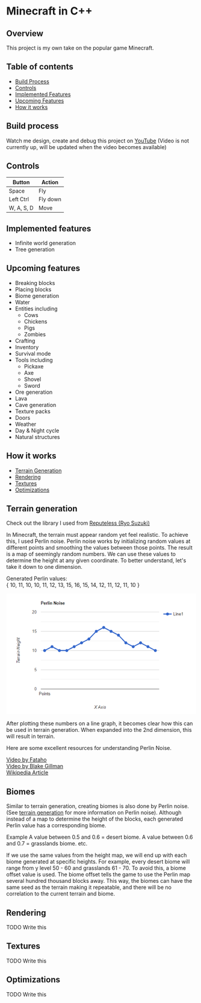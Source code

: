 # Minecraft in C++

## Overview

This project is my own take on the popular game Minecraft.

## Table of contents

- [Build Process](#build-process)
- [Controls](#controls)
- [Implemented Features](#implemented-features)
- [Upcoming Features](#upcoming-features)
- [How it works](#how-it-works)

## Build process

Watch me design, create and debug this project on [YouTube](https://www.youtube.com/channel/UCO8fo_fxQgSGLkdEmyVJcFA) (Video is not currently up, will be updated when the video becomes available)

## Controls

| Button     | Action   |
| ---------- | -------- |
| Space      | Fly      |
| Left Ctrl  | Fly down |
| W, A, S, D | Move     |

## Implemented features

- Infinite world generation
- Tree generation

## Upcoming features

- Breaking blocks
- Placing blocks
- Biome generation
- Water
- Entities including
  - Cows
  - Chickens
  - Pigs
  - Zombies
- Crafting
- Inventory
- Survival mode
- Tools including
  - Pickaxe
  - Axe
  - Shovel
  - Sword
- Ore generation
- Lava
- Cave generation
- Texture packs
- Doors
- Weather
- Day & Night cycle
- Natural structures

## How it works

- [Terrain Generation](#terrain-generation)
- [Rendering](#rendering)
- [Textures](#textures)
- [Optimizations](#optimizations)

## Terrain generation

Check out the library I used from [Reputeless (Ryo Suzuki)](https://github.com/Reputeless/PerlinNoise)

In Minecraft, the terrain must appear random yet feel realistic. To achieve this, I used Perlin noise. Perlin noise works by initializing random values at different points and smoothing the values between those points. The result is a map of seemingly random numbers. We can use these values to determine the height at any given coordinate. To better understand, let's take it down to one dimension.

Generated Perlin values:
\
{ 10, 11, 10, 10, 11, 12, 13, 15, 16, 15, 14, 12, 11, 12, 11, 10 }

![1D Perlin Noise Graph](/images/1d_perlin_graph.png)

After plotting these numbers on a line graph, it becomes clear how this can be used in terrain generation. When expanded into the 2nd dimension, this will result in terrain.

Here are some excellent resources for understanding Perlin Noise.

[Video by Fataho](https://www.youtube.com/watch?v=MJ3bvCkHJtE&ab_channel=Fataho)
\
[Video by Blake Gillman](https://www.youtube.com/watch?v=9x6NvGkxXhU&ab_channel=BlakeGillman)
\
[Wikipedia Article](https://en.wikipedia.org/wiki/Perlin_noise)

## Biomes

Similar to terrain generation, creating biomes is also done by Perlin noise. (See [terrain generation](#terrain-generation) for more information on Perlin noise).
Although instead of a map to determine the height of the blocks, each generated Perlin value has a corresponding biome.

Example
A value between 0.5 and 0.6 = desert biome.
A value between 0.6 and 0.7 = grasslands biome.
etc.

If we use the same values from the height map, we will end up with each biome generated at specific heights. For example, every desert biome will range from y level 50 - 60 and grasslands 61 - 70. To avoid this, a biome offset value is used. The biome offset tells the game to use the Perlin map several hundred thousand blocks away. This way, the biomes can have the same seed as the terrain making it repeatable, and there will be no correlation to the current terrain and biome.

## Rendering

TODO Write this

## Textures

TODO Write this

## Optimizations

TODO Write this
